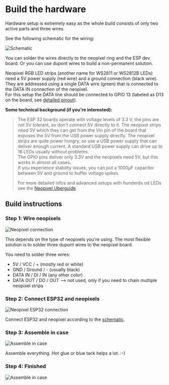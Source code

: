 # Build the hardware

Hardware setup is extremely easy as the whole build consists of only two active parts and three wires. 

See the following schematic for the wiring:

![Schematic](https://github.com/haxx0r07/ESPTeamsPresence/raw/master/docs/pics/Esp32TeamsPresence.png)

You can solder the wires directly to the neopixel ring and the ESP dev board. Or you can use dupont wires to build a non-permanent solution.

Neopixel RGB LED strips (another name for WS2811 or WS2812B LEDs) need a 5V power supply (red wire) and a ground connection (black wire). They are addressed using a single DATA wire (green) that is connected to the DATA IN connection of the neopixel.  
For this setup the DATA line should be connected to GPIO 13 (labeled as D13 on the board, see [detailed pinout](https://github.com/playelek/pinout-doit-32devkitv1)).

**Some technical background (if you're interested):**  
> The ESP 32 boards operate with voltage levels of 3.3 V, the pins are not 5V tolerant, so don't connect 5V directly to it. The neopixel strips need 5V which they can get from the Vin pin of the board that exposes the 5V from the USB power supply directly. The neopixel strips are quite power hungry, so use a USB power supply that can deliver enough current. A standard USB power supply can drive up to 16 LEDs usually without problems.  
> The GPIO pins deliver only 3.3V and the neopixels need 5V, but this works in almost all cases.  
> If you experience stability issues, you can put a 1000μF capacitor between 5V and ground to buffer voltage spikes.
> 
> For more detailed infos and advanced setups with hunderds od LEDs see the [Neopixel Uberguide](https://learn.adafruit.com/adafruit-neopixel-uberguide).


## Build instructions

### Step 1: Wire neopixels

![Neopixel connection](https://github.com/haxx0r07/ESPTeamsPresence/raw/master/docs/pics/neopixel_connection.jpg)

This depends on the type of neopixels you're using. The most flexible solution is to solder three dupont wires to the neopixel board. 

You need to solder three wires:
- 5V / VCC / + (mostly red or white)
- GND / Ground / - (usually black)
- DATA IN / DI / IN (any other color)
- DATA OUT / DO / OUT --> not used, only if you need to chain multiple neopixel strips


### Step 2: Connect ESP32 and neopixels

![Neopixel ESP32 connection](https://github.com/haxx0r07/ESPTeamsPresence/raw/master/docs/pics/neopixel_esp32_connection.jpg)

Connect ESP32 and neopixel according to the [schematic](https://github.com/haxx0r07/ESPTeamsPresence/raw/master/docs/pics/Esp32TeamsPresence.png).


### Step 3: Assemble in case

![Assemble in case](https://github.com/haxx0r07/ESPTeamsPresence/raw/master/docs/pics/hardware_glue.jpg)

Assemble everything. Hot glue or blue tack helps a lot. :-)


### Step 4: Finished

![Assemble in case](https://github.com/haxx0r07/ESPTeamsPresence/raw/master/docs/pics/hardware_finished.jpg)
